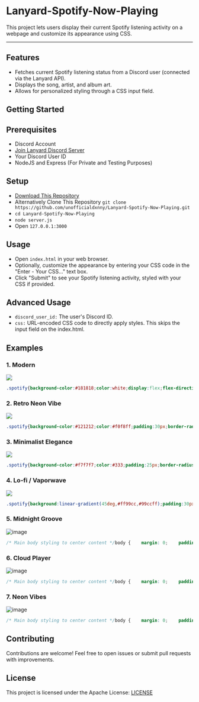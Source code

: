 # Lanyard-Spotify-Now-Playing

This project lets users display their current Spotify listening activity on a webpage and customize its appearance using CSS.

----

## Features
- Fetches current Spotify listening status from a Discord user (connected via the Lanyard API).
- Displays the song, artist, and album art.
- Allows for personalized styling through a CSS input field.

## Getting Started
## Prerequisites

- Discord Account
- [Join Lanyard Discord Server](discord.gg/lanyard)
- Your Discord User ID
- NodeJS and Express (For Private and Testing Purposes)

## Setup

- [Download This Repository](https://github.com/unofficialdxnny/Lanyard-Spotify-Now-Playing/archive/refs/heads/main.zip)
- Alternatively Clone This Repository `git clone https://github.com/unofficialdxnny/Lanyard-Spotify-Now-Playing.git`
- `cd Lanyard-Spotify-Now-Playing`
- `node server.js`
- Open `127.0.0.1:3000`

## Usage
- Open `index.html` in your web browser.
- Optionally, customize the appearance by entering your CSS code in the "Enter - Your CSS..." text box.
- Click "Submit" to see your Spotify listening activity, styled with your CSS if provided.

## Advanced Usage

- `discord_user_id:` The user's Discord ID.
- `css:` URL-encoded CSS code to directly apply styles. This skips the input field on the index.html.

## Examples
### 1. Modern

<img src="https://imgur.com/z9zQaGj.png">

```css
.spotify{background-color:#181818;color:white;display:flex;flex-direction:column;align-items:flex-start;padding:25px;border-radius:10px;box-shadow:0px 5px 15px rgba(0, 0, 0, 0.4);} .spotify img.album{width:70px;height:70px;margin-bottom:15px;border-radius:5px;box-shadow:0px 2px 5px rgba(0, 0, 0, 0.2);} .spotify .artist{font-weight:bold;font-size:18px;margin-bottom:5px;} .spotify .song{font-size:14px;color:#b3b3b3;} .spotify:hover{background-color:#282828;cursor:pointer;}
```

### 2. Retro Neon Vibe
<img src="https://imgur.com/AHNWVLZ.png">

```css
.spotify{background-color:#121212;color:#f0f8ff;padding:30px;border-radius:10px;box-shadow:0 5px 15px rgba(255,0,255,0.4),0 5px 15px rgba(0,255,255,0.4);} .album{border:3px solid #ff00ff;} .artist{font-family:'Courier New',monospace;font-weight:bold;}
```

### 3. Minimalist Elegance

<img src="https://imgur.com/uL4gHxE.png">

```css
.spotify{background-color:#f7f7f7;color:#333;padding:25px;border-radius:8px;box-shadow:0 4px 8px rgba(0,0,0,0.1);} .album{max-width:200px;margin:0 auto 15px auto;} .artist,.song{font-family:'Arial',sans-serif;}
```

### 4. Lo-fi / Vaporwave

<img src="https://imgur.com/liUavG6.png">

```css
.spotify{background:linear-gradient(45deg,#ff99cc,#99ccff);padding:30px;border-radius:15px;} .album{box-shadow:0 5px 10px rgba(0,0,0,0.5);} .artist,.song{font-family:'Arial Black',sans-serif;color:#fff;text-shadow:2px 2px 5px rgba(0,0,0,0.4);}
```

### 5. Midnight Groove
![image](https://github.com/user-attachments/assets/eb4f3fa9-ac72-4243-91a2-8307782e55d3)
```css
/* Main body styling to center content */body {    margin: 0;    padding: 0;    height: 100vh;    display: flex;    justify-content: center;    align-items: center;    background-color: #000;    font-family: 'Montserrat', sans-serif;}/* Container styling */.spotify {    display: flex;    flex-direction: column;    align-items: center;    justify-content: center;    background-color: #121212;    color: #fff;    padding: 20px;    border-radius: 15px;    box-shadow: 0 8px 30px rgba(0, 0, 0, 0.4);    width: 100%;    max-width: 350px;    text-align: center;    transition: transform 0.3s ease, background-color 0.3s ease;}/* Album cover */.spotify .album {    width: 100%;    max-width: 250px;    height: auto;    border-radius: 10px;    object-fit: cover;    margin-bottom: 20px;    transition: transform 0.3s ease;}.spotify:hover .album {    transform: scale(1.05);}/* Song title */.spotify .song {    font-size: 1.5rem;    font-weight: 600;    margin-bottom: 10px;}/* Artist name */.spotify .artist {    font-size: 1rem;    color: #b3b3b3;}/* Hover effect */.spotify:hover {    transform: translateY(-10px);    background-color: #1db954;}/* Responsive adjustments */@media (max-width: 768px) {    .spotify {        padding: 15px;        max-width: 90%;    }    .spotify .song {        font-size: 1.3rem;    }    .spotify .album {        max-width: 200px;    }}
```
### 6. Cloud Player
![image](https://github.com/user-attachments/assets/358aeb70-7e4f-4639-8624-e0a976b816a1)

```css
/* Main body styling to center content */body {    margin: 0;    padding: 0;    height: 100vh;    display: flex;    justify-content: center;    align-items: center;    background: linear-gradient(135deg, #e0eafc, #cfdef3);    font-family: 'Roboto', sans-serif;}/* Container styling */.spotify {    display: flex;    flex-direction: column;    align-items: center;    justify-content: center;    background: linear-gradient(145deg, #ffffff, #f0f0f0);    color: #333;    padding: 25px;    border-radius: 25px;    box-shadow: 5px 5px 20px rgba(0, 0, 0, 0.2), -5px -5px 20px rgba(255, 255, 255, 0.7);    width: 100%;    max-width: 400px;    text-align: center;    transition: transform 0.3s ease, box-shadow 0.3s ease;}/* Album cover */.spotify .album {    width: 100%;    max-width: 250px;    height: auto;    border-radius: 50%;    object-fit: cover;    margin-bottom: 20px;    box-shadow: 0 8px 15px rgba(0, 0, 0, 0.1);    transition: transform 0.3s ease;}.spotify:hover .album {    transform: scale(1.05);}/* Song title */.spotify .song {    font-size: 1.6rem;    font-weight: 700;    color: #222;    margin-bottom: 10px;}/* Artist name */.spotify .artist {    font-size: 1rem;    color: #666;    letter-spacing: 0.5px;}/* Hover effect */.spotify:hover {    transform: translateY(-5px);    box-shadow: 5px 5px 30px rgba(0, 0, 0, 0.25), -5px -5px 30px rgba(255, 255, 255, 0.8);}/* Responsive adjustments */@media (max-width: 768px) {    .spotify {        padding: 20px;        max-width: 95%;    }    .spotify .song {        font-size: 1.4rem;    }    .spotify .album {        max-width: 200px;    }}
```

### 7. Neon Vibes
![image](https://github.com/user-attachments/assets/d238e770-7276-43cc-bb9a-27cbe975a1a2)

```css
/* Main body styling to center content */body {    margin: 0;    padding: 0;    height: 100vh;    display: flex;    justify-content: center;    align-items: center;    background: linear-gradient(135deg, #ffafbd, #ffc3a0);    font-family: 'Poppins', sans-serif;}/* Glassmorphism container */.spotify {    display: flex;    flex-direction: column;    align-items: center;    justify-content: center;    backdrop-filter: blur(10px);    background: rgba(255, 255, 255, 0.15);    padding: 30px;    border-radius: 30px;    box-shadow: 0 8px 32px rgba(0, 0, 0, 0.37);    width: 100%;    max-width: 400px;    text-align: center;    border: 1px solid rgba(255, 255, 255, 0.18);    transition: transform 0.3s ease, box-shadow 0.3s ease;}/* Album cover */.spotify .album {    width: 100%;    max-width: 270px;    height: auto;    border-radius: 15px;    object-fit: cover;    margin-bottom: 20px;    box-shadow: 0 10px 25px rgba(0, 0, 0, 0.1);    transition: transform 0.3s ease;}.spotify:hover .album {    transform: scale(1.07);}/* Song title */.spotify .song {    font-size: 1.7rem;    font-weight: 700;    color: #fff;    margin-bottom: 10px;    letter-spacing: 1px;}/* Artist name */.spotify .artist {    font-size: 1.2rem;    color: #f0e9e9;    opacity: 0.85;}/* Hover effect */.spotify:hover {    transform: translateY(-5px);    box-shadow: 0 10px 40px rgba(0, 0, 0, 0.3);}/* Responsive adjustments */@media (max-width: 768px) {    .spotify {        padding: 20px;        max-width: 90%;    }    .spotify .song {        font-size: 1.4rem;    }    .spotify .album {        max-width: 230px;    }}
```

## Contributing
Contributions are welcome! Feel free to open issues or submit pull requests with improvements.

## License
This project is licensed under the Apache License: [LICENSE](https://github.com/unofficialdxnny/Lanyard-Spotify-Now-Playing/blob/main/LICENSE)

